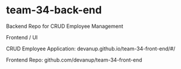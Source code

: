 # team-34-back-end
Backend Repo for CRUD Employee Management 

Frontend / UI

CRUD Employee Application: devanup.github.io/team-34-front-end/#/

Frontend Repo: github.com/devanup/team-34-front-end


